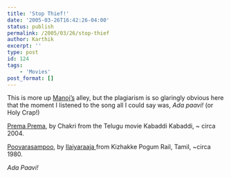 ```yaml
---
title: 'Stop Thief!'
date: '2005-03-26T16:42:26-04:00'
status: publish
permalink: /2005/03/26/stop-thief
author: Karthik
excerpt: ''
type: post
id: 124
tags:
    - 'Movies'
post_format: []
---
```

This is more up [Manoj’s](http://www.minorscale.net) alley, but the plagiarism is so glaringly obvious here that the moment I listened to the song all I could say was, *Ada paavi!* (or Holy Crap!)

[Prema Prema](/pictures/prema.rm), by Chakri from the Telugu movie Kabaddi Kabaddi, ~ circa 2004.

[Poovarasampoo](/pictures/poovarasampoo.rm), by [Ilaiyaraaja ](http://www.raaja.com)from Kizhakke Pogum Rail, Tamil, ~circa 1980.

*Ada Paavi!*
